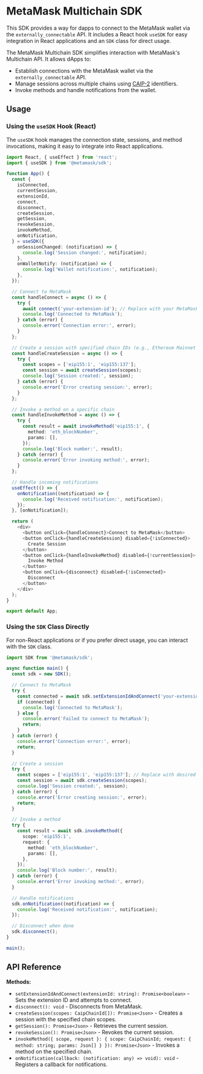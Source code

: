 # MetaMask Multichain SDK

This SDK provides a way for dapps to connect to the MetaMask wallet via the `externally_connectable` API. It includes a React hook `useSDK` for easy integration in React applications and an `SDK` class for direct usage.

The MetaMask Multichain SDK simplifies interaction with MetaMask's Multichain API. It allows dApps to:

- Establish connections with the MetaMask wallet via the `externally_connectable` API.
- Manage sessions across multiple chains using [CAIP-2](https://chainagnostic.org/specs/CAIP-2) identifiers.
- Invoke methods and handle notifications from the wallet.

## Usage

### Using the `useSDK` Hook (React)

The `useSDK` hook manages the connection state, sessions, and method invocations, making it easy to integrate into React applications.

```typescript
import React, { useEffect } from 'react';
import { useSDK } from '@metamask/sdk';

function App() {
  const {
    isConnected,
    currentSession,
    extensionId,
    connect,
    disconnect,
    createSession,
    getSession,
    revokeSession,
    invokeMethod,
    onNotification,
  } = useSDK({
    onSessionChanged: (notification) => {
      console.log('Session changed:', notification);
    },
    onWalletNotify: (notification) => {
      console.log('Wallet notification:', notification);
    },
  });

  // Connect to MetaMask
  const handleConnect = async () => {
    try {
      await connect('your-extension-id'); // Replace with your MetaMask extension ID
      console.log('Connected to MetaMask');
    } catch (error) {
      console.error('Connection error:', error);
    }
  };

  // Create a session with specified chain IDs (e.g., Ethereum Mainnet and Polygon)
  const handleCreateSession = async () => {
    try {
      const scopes = ['eip155:1', 'eip155:137'];
      const session = await createSession(scopes);
      console.log('Session created:', session);
    } catch (error) {
      console.error('Error creating session:', error);
    }
  };

  // Invoke a method on a specific chain
  const handleInvokeMethod = async () => {
    try {
      const result = await invokeMethod('eip155:1', {
        method: 'eth_blockNumber',
        params: [],
      });
      console.log('Block number:', result);
    } catch (error) {
      console.error('Error invoking method:', error);
    }
  };

  // Handle incoming notifications
  useEffect(() => {
    onNotification((notification) => {
      console.log('Received notification:', notification);
    });
  }, [onNotification]);

  return (
    <div>
      <button onClick={handleConnect}>Connect to MetaMask</button>
      <button onClick={handleCreateSession} disabled={!isConnected}>
        Create Session
      </button>
      <button onClick={handleInvokeMethod} disabled={!currentSession}>
        Invoke Method
      </button>
      <button onClick={disconnect} disabled={!isConnected}>
        Disconnect
      </button>
    </div>
  );
}

export default App;
```

### Using the `SDK` Class Directly

For non-React applications or if you prefer direct usage, you can interact with the `SDK` class.

```typescript
import SDK from '@metamask/sdk'; 

async function main() {
  const sdk = new SDK();

  // Connect to MetaMask
  try {
    const connected = await sdk.setExtensionIdAndConnect('your-extension-id'); // Replace with your MetaMask extension ID
    if (connected) {
      console.log('Connected to MetaMask');
    } else {
      console.error('Failed to connect to MetaMask');
      return;
    }
  } catch (error) {
    console.error('Connection error:', error);
    return;
  }

  // Create a session
  try {
    const scopes = ['eip155:1', 'eip155:137']; // Replace with desired chain IDs
    const session = await sdk.createSession(scopes);
    console.log('Session created:', session);
  } catch (error) {
    console.error('Error creating session:', error);
    return;
  }

  // Invoke a method
  try {
    const result = await sdk.invokeMethod({
      scope: 'eip155:1',
      request: {
        method: 'eth_blockNumber',
        params: [],
      },
    });
    console.log('Block number:', result);
  } catch (error) {
    console.error('Error invoking method:', error);
  }

  // Handle notifications
  sdk.onNotification((notification) => {
    console.log('Received notification:', notification);
  });

  // Disconnect when done
  sdk.disconnect();
}

main();
```

## API Reference


**Methods:**

- `setExtensionIdAndConnect(extensionId: string): Promise<boolean>` - Sets the extension ID and attempts to connect.
- `disconnect(): void` - Disconnects from MetaMask.
- `createSession(scopes: CaipChainId[]): Promise<Json>` - Creates a session with the specified chain scopes.
- `getSession(): Promise<Json>` - Retrieves the current session.
- `revokeSession(): Promise<Json>` - Revokes the current session.
- `invokeMethod({ scope, request }: { scope: CaipChainId; request: { method: string; params: Json[] } }): Promise<Json>` - Invokes a method on the specified chain.
- `onNotification(callback: (notification: any) => void): void` - Registers a callback for notifications.



